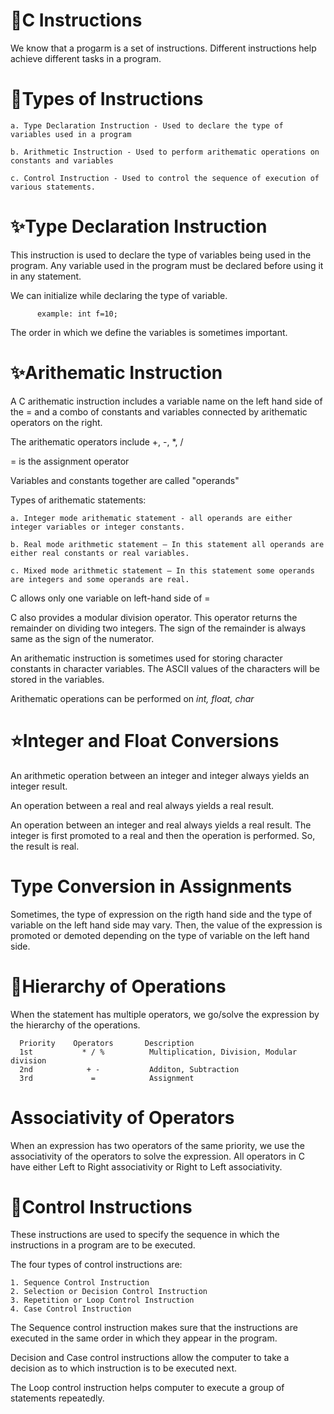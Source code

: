 # 🌟C Instructions

We know that a progarm is a set of instructions. Different instructions help achieve different tasks in a program.

# 🌟Types of Instructions

    a. Type Declaration Instruction - Used to declare the type of variables used in a program
    
    b. Arithmetic Instruction - Used to perform arithematic operations on constants and variables
    
    c. Control Instruction - Used to control the sequence of execution of various statements.
    
# ✨Type Declaration Instruction
This instruction is used to declare the type of variables being used in the program. Any variable used in the program must be declared before 
using it in any statement.

We can initialize while declaring the type of variable.
          
          example: int f=10;
          
The order in which we define the variables is sometimes important.

# ✨Arithematic Instruction

A C arithematic instruction includes a variable name on the left hand side of the = and a combo of constants and variables connected by arithematic operators on the right.

The arithematic operators include +, -, *, /  

= is the assignment operator

Variables and constants together are called "operands"

Types of arithematic statements:
     
    a. Integer mode arithematic statement - all operands are either integer variables or integer constants.
    
    b. Real mode arithmetic statement – In this statement all operands are either real constants or real variables.
    
    c. Mixed mode arithmetic statement – In this statement some operands are integers and some operands are real.

C allows only one variable on left-hand side of =

C also provides a modular division operator. This operator returns the remainder on dividing two integers. The sign of the remainder is always same as the sign of the numerator.

An arithematic instruction is sometimes used for storing character constants in character variables. The ASCII values of the characters will be stored in the variables.

Arithematic operations can be performed on *int, float, char*

# ⭐Integer and Float Conversions

An arithmetic operation between an integer and integer always yields an integer result.

An operation between a real and real always yields a real result.

An operation between an integer and real always yields a real result.
The integer is first promoted to a real and then the operation is performed. So, the result is real.

# Type Conversion in Assignments

Sometimes, the type of expression on the rigth hand side and the type of variable on the left hand side may vary.
Then, the value of the expression is promoted or demoted depending on the type of variable on the left hand side.

# 🌟Hierarchy of Operations

When the statement has multiple operators, we go/solve the expression by the hierarchy of the operations.

      Priority    Operators       Description
      1st           * / %          Multiplication, Division, Modular division
      2nd            + -           Additon, Subtraction
      3rd             =            Assignment

# Associativity of Operators

When an expression has two operators of the same priority, we use the associativity of the operators to solve the expression.
All operators in C have either Left to Right associativity or Right to Left associativity.

# 🌟Control Instructions

These instructions are used to specify the sequence in which the instructions in a program are to be executed.
 
The four types of control instructions are:
    
    1. Sequence Control Instruction
    2. Selection or Decision Control Instruction
    3. Repetition or Loop Control Instruction
    4. Case Control Instruction
 
The Sequence control instruction makes sure that the instructions are executed in the same order in which they appear in the program. 

Decision and Case control instructions allow the computer to take a decision as to which instruction is to be executed next.

The Loop control instruction helps computer to execute a group of statements repeatedly. 
